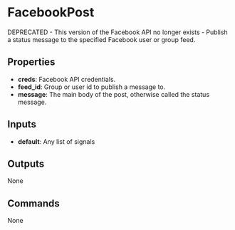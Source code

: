 FacebookPost
============
DEPRECATED - This version of the Facebook API no longer exists - Publish a status message to the specified Facebook user or group feed.

Properties
----------
- **creds**: Facebook API credentials.
- **feed_id**: Group or user id to publish a message to.
- **message**: The main body of the post, otherwise called the status message.

Inputs
------
- **default**: Any list of signals

Outputs
-------
None

Commands
--------
None

